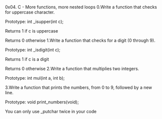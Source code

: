 0x04. C - More functions, more nested loops
0.Write a function that checks for uppercase character.



Prototype: int _isupper(int c);

Returns 1 if c is uppercase

Returns 0 otherwise
1.Write a function that checks for a digit (0 through 9).



Prototype: int _isdigit(int c);

Returns 1 if c is a digit

Returns 0 otherwise
2.Write a function that multiplies two integers.



Prototype: int mul(int a, int b);

3.Write a function that prints the numbers, from 0 to 9, followed by a new line.



Prototype: void print_numbers(void);

You can only use _putchar twice in your code
